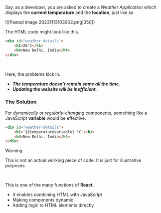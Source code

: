 Say, as a developer, you are asked to create a *Weather Application* which displays the **current temperature** and the **location**, just like so

![[Pasted image 20231113103902.png|350]]

The HTML code might look like this.

```html
<div id="weather-details">
	<h1>26°C</h1>
	<h4>New Delhi, India</h4>
</div>
```
<br>

Here, the problems kick in. 
* ***The temperature doesn't remain same all the time.***  
* ***Updating the website will be inefficient.***

### The Solution
For *dynamically* or *regularly-changing* components, something like a JavaScript **variable** would be effective.

```html
<div id="weather-details">
	<h1>`${temperatureVariable} °C`</h1>
	<h4>New Delhi, India</h4>
</div>
```


>[!warning]
>This is not an actual working piece of code. It is just for illustrative purposes.

<br>

This is one of the many functions of **React**.
* It enables combining HTML with JavaScript
* Making components dynamic
* Adding logic to HTML elements directly
